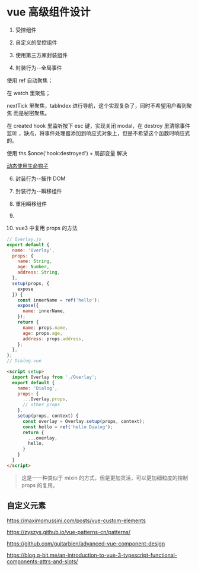 # vue 高级组件设计
01. 受控组件

02. 自定义的受控组件

03. 使用第三方库封装组件

04. 封装行为--全局事件

使用 ref 自动聚焦；

在 watch 里聚焦；

nextTick 里聚焦，tabIndex 进行导航，这个实现复杂了，同时不希望用户看到聚焦 而是秘密聚焦。

在 created hook 里监听按下 esc 键，实现关闭 modal，在 destroy 里清除事件监听 ，缺点，将事件处理器添加到响应式对象上，但是不希望这个函数时响应式的。

使用 ths.$once('hook:destroyed') + 局部变量 解决

[动态使用生命钩子](https://www.digitalocean.com/community/tutorials/vuejs-component-event-hooks)

06. 封装行为--操作 DOM

07. 封装行为--瞬移组件

08. 重用瞬移组件

9. 

10. vue3 中复用 props 的方法

```js
// Overlay.js
export default {
  name: 'Overlay',
  props: {
    name: String,
    age: Number,
    address: String,
  },
  setup(props, {
    expose
  }) {
    const innerName = ref('hello');
    expose({
      name: innerName,
    });
    return {
      name: props.name,
      age: props.age,
      address: props.address,
    };
  },
};
// Dialog.vue
```

```html
<script setup>
  import Overlay from './Overlay';
  export default {
    name: 'Dialog',
    props: {
      ...Overlay.props,
      // other props
    },
    setup(props, context) {
      const overlay = Overlay.setup(props, context);
      const hello = ref('hello Dialog');
      return {
        ...overlay,
        hello,
      }
    }
  }
</script>
```

> 这是一一种类似于 mixin 的方式，但是更加灵活，可以更加细粒度的控制 props 的复用。

## 自定义元素

https://maximomussini.com/posts/vue-custom-elements

https://zyszys.github.io/vue-patterns-cn/patterns/

https://github.com/guitarbien/advanced-vue-component-design

https://blog.q-bit.me/an-introduction-to-vue-3-typescript-functional-components-attrs-and-slots/
